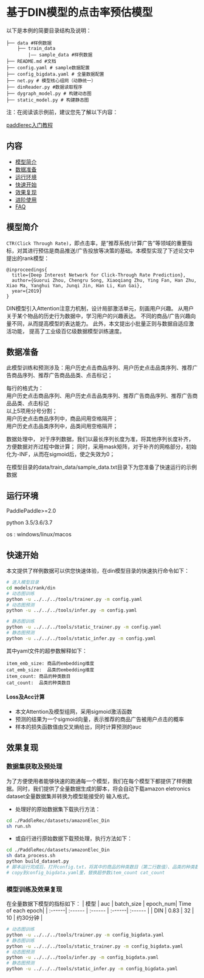 # 基于DIN模型的点击率预估模型
以下是本例的简要目录结构及说明： 

```
├── data #样例数据
    ├── train_data
        |—— sample_data #样例数据
├── README.md #文档
├── config.yaml # sample数据配置
├── config_bigdata.yaml # 全量数据配置
├── net.py # 模型核心组网（动静统一）
├── dinReader.py #数据读取程序
├── dygraph_model.py # 构建动态图
├── static_model.py # 构建静态图
```

注：在阅读该示例前，建议您先了解以下内容：

[paddlerec入门教程](https://github.com/PaddlePaddle/PaddleRec/blob/master/README.md)

## 内容

- [模型简介](#模型简介)
- [数据准备](#数据准备)
- [运行环境](#运行环境)
- [快速开始](#快速开始)
- [效果复现](#效果复现)
- [进阶使用](#进阶使用)
- [FAQ](#FAQ)

## 模型简介
`CTR(Click Through Rate)`，即点击率，是“推荐系统/计算广告”等领域的重要指标，对其进行预估是商品推送/广告投放等决策的基础。本模型实现了下述论文中提出的rank模型：

```text
@inproceedings{
  title={Deep Interest Network for Click-Through Rate Prediction},
  author={Guorui Zhou, Chengru Song, Xiaoqiang Zhu, Ying Fan, Han Zhu, Xiao Ma, Yanghui Yan, Junqi Jin, Han Li, Kun Gai},
  year={2019}
}
```
DIN模型引入Attention注意力机制，设计局部激活单元，刻画用户兴趣。
从用户关于某个物品的历史行为数据中，学习用户的兴趣表达。
不同的商品/广告兴趣向量不同，从而提高模型的表达能力。
此外，本文提出小批量正则与数据自适应激活功能，
提高了工业级百亿级数据模型训练速度。

## 数据准备
此模型训练和预测涉及：用户历史点击商品序列、用户历史点击品类序列、推荐广告商品序列、推荐广告商品品类、点击标记；

每行的格式为：  
用户历史点击商品序列、用户历史点击品类序列、推荐广告商品序列、推荐广告商品品类、点击标记  
以上5项用分号分割；  
用户历史点击商品序列中，商品间用空格隔开；  
用户历史点击品类序列中，品类间用空格隔开；  

数据处理中，
对于序列数据，我们以最长序列长度为准，将其他序列长度补齐，方便数据对齐过程中做计算；
同时，采用mask矩阵，对于补齐的网格部分，初始化为-INF，从而在sigmoid后，使之失效为0；

在模型目录的data/train_data/sample_data.txt目录下为您准备了快速运行的示例数据

## 运行环境
PaddlePaddle>=2.0

python 3.5/3.6/3.7

os : windows/linux/macos 

## 快速开始
本文提供了样例数据可以供您快速体验，在din模型目录的快速执行命令如下： 
```bash
# 进入模型目录
cd models/rank/din 
# 动态图训练
python -u ../../../tools/trainer.py -m config.yaml 
# 动态图预测
python -u ../../../tools/infer.py -m config.yaml 

# 静态图训练
python -u ../../../tools/static_trainer.py -m config.yaml 
# 静态图预测
python -u ../../../tools/static_infer.py -m config.yaml 
```
其中yaml文件的超参数解释如下：
```
item_emb_size: 商品的embedding维度
cat_emb_size:  品类的embedding维度
item_count: 商品的种类数目
cat_count:  品类的种类数目
```

#### Loss及Acc计算
- 本文Attention及模型组网，采用sigmoid激活函数
- 预测的结果为一个sigmoid向量，表示推荐的商品广告被用户点击的概率
- 样本的损失函数值由交叉熵给出，同时计算预测的auc

## 效果复现
### 数据集获取及预处理
为了方便使用者能够快速的跑通每一个模型，我们在每个模型下都提供了样例数据。同时，我们提供了全量数据生成的脚本，将会自动下载amazon eletronics dataset全量数据集并转换为模型能接受的
输入格式。

- 处理好的原始数据集下载执行方法：

```bash
cd ./PaddleRec/datasets/amazonElec_Din
sh run.sh
```

- 或自行进行原始数据下载预处理，执行方法如下：
```bash
cd ./PaddleRec/datasets/amazonElec_Din
sh data_process.sh
python build_dataset.py
# 脚本运行完成后，打开config.txt，将其中的商品的种类数目（第二行数值）、品类的种类数目信息（第三行数值），
# copy到config_bigdata.yaml里，替换超参数item_count cat_count 
```
 

### 模型训练及效果复现
在全量数据下模型的指标如下： 
| 模型 | auc | batch_size | epoch_num| Time of each epoch| 
| :------| :------ | :------ | :------| :------ | 
| DIN | 0.83 | 32 | 10 | 约30分钟 | 

```bash
# 动态图训练
python -u ../../../tools/trainer.py -m config_bigdata.yaml
# 静态图训练
python -u ../../../tools/static_trainer.py -m config_bigdata.yaml
# 动态图预测
python -u ../../../tools/infer.py -m config_bigdata.yaml
# 静态图预测
python -u ../../../tools/static_infer.py -m config_bigdata.yaml
```
